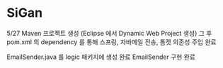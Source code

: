 # SiGan

5/27 Maven 프로젝트 생성 (Eclipse 에서 Dynamic Web Project 생성)
그 후 pom.xml 의 dependency 를 통해 스프링, 자바메일 전송, 톰켓 의존성 주입 완료

EmailSender.java 를 logic 패키지에 생성 완료
EmailSender 구현 완료

